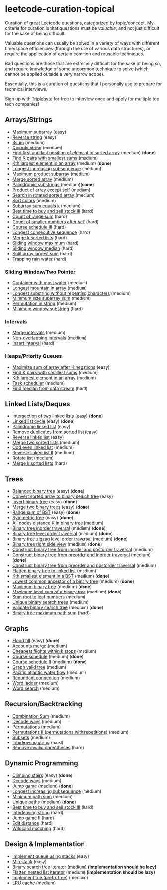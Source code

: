 # leetcode-curation-topical
Curation of great Leetcode questions, categorized by topic/concept.
My criteria for curation is that questions must be *valuable*, and not just difficult for the sake of being difficult.

Valuable questions can usually be solved in a variety of ways with different time/space efficiencies (through the use of various data structures), or require the application of certain common and reusable techniques.

Bad questions are those that are extremely difficult for the sake of being so, and require knowledge of some uncommon technique to solve (which cannot be applied outside a very narrow scope).

Essentially, this is a curation of questions that I personally use to prepare for technical interviews.

Sign up with [Triplebyte](https://triplebyte.com/iv/axLndCI/cp) for free to interview once and apply for multiple top tech companies!

## Arrays/Strings
* [Maximum subarray](https://leetcode.com/problems/maximum-subarray/) (easy)
* [Reverse string](https://leetcode.com/problems/reverse-string/) (easy)
* [3sum](https://leetcode.com/problems/3sum/) (medium)
* [Decode string](https://leetcode.com/problems/decode-string/) (medium)
* [Find first and last position of element in sorted array](https://leetcode.com/problems/find-first-and-last-position-of-element-in-sorted-array/) (medium) (**done**)
* [Find K pairs with smallest sums](https://leetcode.com/problems/find-k-pairs-with-smallest-sums/) (medium)
* [Kth largest element in an array](https://leetcode.com/problems/kth-largest-element-in-an-array/) (medium) (**done**)
* [Longest increasing subsequence](https://leetcode.com/problems/longest-increasing-subsequence/) (medium)
* [Maximum product subarray](https://leetcode.com/problems/maximum-product-subarray/) (medium)
* [Merge sorted array](https://leetcode.com/problems/merge-sorted-array) (medium)
* [Palindromic substrings](https://leetcode.com/problems/palindromic-substrings/) (medium)(**done**)
* [Product of array except self](https://leetcode.com/problems/product-of-array-except-self/) (medium)
* [Search in rotated sorted array](https://leetcode.com/problems/search-in-rotated-sorted-array/) (medium)
* [Sort colors](https://leetcode.com/problems/sort-colors/) (medium)
* [Subarray sum equals k](https://leetcode.com/problems/subarray-sum-equals-k/) (medium)
* [Best time to buy and sell stock III](https://leetcode.com/problems/best-time-to-buy-and-sell-stock-iii/) (hard)
* [Count of range sum](https://leetcode.com/problems/count-of-range-sum/) (hard)
* [Count of smaller numbers after self](https://leetcode.com/problems/count-of-smaller-numbers-after-self/) (hard)
* [Course schedule III](https://leetcode.com/problems/course-schedule-iii/) (hard)
* [Longest consecutive sequence](https://leetcode.com/problems/longest-consecutive-sequence/) (hard)
* [Merge k sorted lists](https://leetcode.com/problems/merge-k-sorted-lists) (hard)
* [Sliding window maximum](https://leetcode.com/problems/sliding-window-maximum/) (hard)
* [Sliding window median](https://leetcode.com/problems/sliding-window-median/) (hard)
* [Split array largest sum](https://leetcode.com/problems/split-array-largest-sum/) (hard)
* [Trapping rain water](https://leetcode.com/problems/trapping-rain-water/) (hard)
### Sliding Window/Two Pointer
* [Container with most water](https://leetcode.com/problems/container-with-most-water/) (medium)
* [Longest mountain in array](https://leetcode.com/problems/longest-mountain-in-array/) (medium)
* [Longest substring without repeating characters](https://leetcode.com/problems/longest-substring-without-repeating-characters/) (medium)
* [Minimum size subarray sum](https://leetcode.com/problems/minimum-size-subarray-sum/) (medium)
* [Permutation in string](https://leetcode.com/problems/permutation-in-string/) (medium)
* [Minimum window substring](https://leetcode.com/problems/minimum-window-substring/) (hard)
### Intervals
* [Merge intervals](https://leetcode.com/problems/merge-intervals) (medium)
* [Non-overlapping intervals](https://leetcode.com/problems/non-overlapping-intervals/) (medium)
* [Insert interval](https://leetcode.com/problems/insert-interval/) (hard)
### Heaps/Priority Queues
* [Maximize sum of array after K negations](https://leetcode.com/problems/maximize-sum-of-array-after-k-negations/) (easy)
* [Find K pairs with smallest sums](https://leetcode.com/problems/find-k-pairs-with-smallest-sums/) (medium)
* [Kth largest element in an array](https://leetcode.com/problems/kth-largest-element-in-an-array/) (medium)
* [Task scheduler](https://leetcode.com/problems/task-scheduler/) (medium)
* [Find median from data stream](https://leetcode.com/problems/find-median-from-data-stream/) (hard)
## Linked Lists/Deques
* [Intersection of two linked lists](https://leetcode.com/problems/intersection-of-two-linked-lists/) (easy) (**done**)
* [Linked list cycle](https://leetcode.com/problems/linked-list-cycle) (easy) (**done**)
* [Palindrome linked list](https://leetcode.com/problems/palindrome-linked-list/) (easy)
* [Remove duplicates from sorted list](https://leetcode.com/problems/remove-duplicates-from-sorted-list/) (easy)
* [Reverse linked list](https://leetcode.com/problems/reverse-linked-list/) (easy)
* [Merge two sorted lists](https://leetcode.com/problems/merge-two-sorted-lists) (medium)
* [Odd even linked list](https://leetcode.com/problems/odd-even-linked-list/) (medium)
* [Reverse linked list II](https://leetcode.com/problems/reverse-linked-list-ii/) (medium)
* [Rotate list](https://leetcode.com/problems/rotate-list/) (medium)
* [Merge k sorted lists](https://leetcode.com/problems/merge-k-sorted-lists/) (hard)
## Trees
* [Balanced binary tree](https://leetcode.com/problems/balanced-binary-tree/) (easy) (**done**)
* [Convert sorted array to binary search tree](https://leetcode.com/problems/convert-sorted-array-to-binary-search-tree/) (easy)
* [Invert binary tree](https://leetcode.com/problems/invert-binary-tree/) (easy) (**done**)
* [Merge two binary trees](https://leetcode.com/problems/merge-two-binary-trees/) (easy) (**done**)
* [Range sum of BST](https://leetcode.com/problems/range-sum-of-bst/) (easy) (**done**)
* [Symmetric tree](https://leetcode.com/problems/symmetric-tree/) (easy) (**done**)
* [All nodes distance K in binary tree](https://leetcode.com/problems/all-nodes-distance-k-in-binary-tree/) (medium)
* [Binary tree inorder traversal](https://leetcode.com/problems/binary-tree-inorder-traversal/) (medium) (**done**)
* [Binary tree level order traversal](https://leetcode.com/problems/binary-tree-level-order-traversal/) (medium) (**done**)
* [Binary tree zigzag level order traversal](https://leetcode.com/problems/binary-tree-zigzag-level-order-traversal/) (medium) (**done**)
* [Binary tree right side view](https://leetcode.com/problems/binary-tree-right-side-view/) (medium) (**done**)
* [Construct binary tree from inorder and postorder traversal](https://leetcode.com/problems/construct-binary-tree-from-inorder-and-postorder-traversal/) (medium)
* [Construct binary tree from preorder and inorder traversal](https://leetcode.com/problems/construct-binary-tree-from-preorder-and-inorder-traversal) (medium)(**done**)
* [Construct binary tree from preorder and postorder traversal](https://leetcode.com/problems/construct-binary-tree-from-preorder-and-postorder-traversal) (medium)
* [Flatten binary tree to linked list](https://leetcode.com/problems/flatten-binary-tree-to-linked-list/) (medium)
* [Kth smallest element in a BST](https://leetcode.com/problems/kth-smallest-element-in-a-bst/) (medium) (**done**)
* [Lowest common ancestor of a binary tree](https://leetcode.com/problems/lowest-common-ancestor-of-a-binary-tree/) (medium) (**done**)
* [Maximum binary tree](https://leetcode.com/problems/maximum-binary-tree/) (medium) (**done**)
* [Maximum level sum of a binary tree](https://leetcode.com/problems/maximum-level-sum-of-a-binary-tree/) (medium) (**done**)
* [Sum root to leaf numbers](https://leetcode.com/problems/sum-root-to-leaf-numbers/) (medium)
* [Unique binary search trees](https://leetcode.com/problems/unique-binary-search-trees/) (medium)
* [Validate binary search tree](https://leetcode.com/problems/validate-binary-search-tree/) (medium) (**done**)
* [Binary tree maximum path sum](https://leetcode.com/problems/binary-tree-maximum-path-sum/) (hard)
## Graphs
* [Flood fill](https://leetcode.com/problems/flood-fill/) (easy) (**done**)
* [Accounts merge](https://leetcode.com/problems/accounts-merge) (medium)
* [Cheapest flights within k stops](https://leetcode.com/problems/cheapest-flights-within-k-stops/) (medium)
* [Course schedule](https://leetcode.com/problems/course-schedule/) (medium) (**done**)
* [Course schedule II](https://leetcode.com/problems/course-schedule-ii/) (medium) (**done**)
* [Graph valid tree](https://leetcode.com/problems/graph-valid-tree/) (medium)
* [Pacific atlantic water flow](https://leetcode.com/problems/pacific-atlantic-water-flow/) (medium)
* [Redundant connection](https://leetcode.com/problems/redundant-connection) (medium)
* [Word ladder](https://leetcode.com/problems/word-ladder/) (medium) 
* [Word search](https://leetcode.com/problems/word-search/) (medium)
## Recursion/Backtracking
* [Combination Sum](https://leetcode.com/problems/combination-sum/) (medium)
* [Decode ways](https://leetcode.com/problems/decode-ways/) (medium)
* [Permutations](https://leetcode.com/problems/permutations/) (medium)
* [Permutations II (permutations with repetitions)](https://leetcode.com/problems/permutations-ii/) (medium)
* [Subsets](https://leetcode.com/problems/subsets/) (medium)
* [Interleaving string](https://leetcode.com/problems/interleaving-string/) (hard)
* [Remove invalid parentheses](https://leetcode.com/problems/remove-invalid-parentheses/) (hard)
## Dynamic Programming
* [Climbing stairs](https://leetcode.com/problems/climbing-stairs/) (easy) (**done**)
* [Decode ways](https://leetcode.com/problems/decode-ways/) (medium)
* [Jump game](https://leetcode.com/problems/jump-game/) (medium) (**done**)
* [Longest increasing subsequence](https://leetcode.com/problems/longest-increasing-subsequence/) (medium)
* [Minimum path sum](https://leetcode.com/problems/minimum-path-sum/) (medium)
* [Unique paths](https://leetcode.com/problems/unique-paths/) (medium) (**done**)
* [Best time to buy and sell stock III](https://leetcode.com/problems/best-time-to-buy-and-sell-stock-iii/) (hard)
* [Interleaving string](https://leetcode.com/problems/interleaving-string/) (hard)
* [Jump game II](https://leetcode.com/problems/jump-game-ii) (hard)
* [Edit distance](https://leetcode.com/problems/edit-distance/) (hard)
* [Wildcard matching](https://leetcode.com/problems/wildcard-matching/) (hard)
## Design & Implementation
* [Implement queue using stacks](https://leetcode.com/problems/implement-queue-using-stacks/) (easy)
* [Min stack](https://leetcode.com/problems/min-stack/) (easy)
* [Binary search tree iterator](https://leetcode.com/problems/binary-search-tree-iterator/) (medium) **(implementation should be lazy)**
* [Flatten nested list iterator](https://leetcode.com/problems/flatten-nested-list-iterator/) (medium) **(implementation should be lazy)**
* [Implement trie (prefix tree)](https://leetcode.com/problems/implement-trie-prefix-tree/) (medium)
* [LRU cache](https://leetcode.com/problems/lru-cache) (medium)
